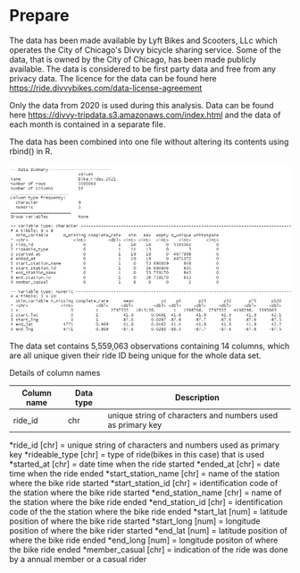 # Prepare

The data has been made available by Lyft Bikes and Scooters, LLc which operates the City of Chicago's Divvy bicycle sharing service. Some of the data, that is owned by the City of Chicago, has been made publicly available. The data is considered to be first party data and free from any privacy data. The licence for the data can be found here <https://ride.divvybikes.com/data-license-agreement>

Only the data from 2020 is used during this analysis. Data can be found here <https://divvy-tripdata.s3.amazonaws.com/index.html> and the data of each month is contained in a separate file.

The data has been combined into one file without altering its contents using rbind() in R.

![skim_raw](pictures/skim_r_raw.jpg)

The data set contains 5,559,063 observations containing 14 columns, which are all unique given their ride ID being unique for the whole data set.

Details of column names

|Column name|Data type|Description| 
| ------------- |-------------|-------------| 
| ride_id      | chr |unique string of characters and numbers used as primary key|


*ride_id [chr] = unique string of characters and numbers used as primary key
*rideable_type [chr] = type of ride(bikes in this case) that is used
*started_at [chr] = date time when the ride started
*ended_at [chr] = date time when the ride ended
*start_station_name [chr] = name of the station where the bike ride started
*start_station_id [chr] = identification code of the station where the bike ride started
*end_station_name [chr] = name of the station where the bike ride ended
*end_station_id [chr] = identification code of the the station where the bike ride ended
*start_lat [num] = latitude position of where the bike ride started
*start_long [num] = longitude position of where the bike rider started
*end_lat [num] = latitude position of where the bike ride ended
*end_long [num] = longitude positon of where the bike ride ended
*member_casual [chr] = indication of the ride was done by a annual member or a casual rider